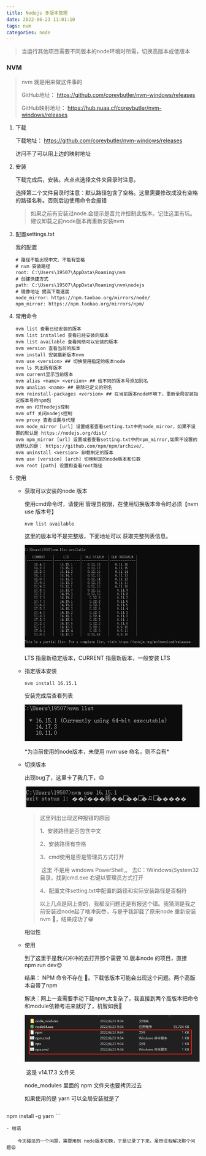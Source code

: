 ```yaml
---
title: Nodejs 多版本管理
date: 2022-06-23 11:01:10
tags: nvm
categories: node
---
```


> 当运行其他项目需要不同版本的node环境时所需，切换高版本或低版本

### NVM

> nvm 就是用来做这件事的
>
> GitHub地址： https://github.com/coreybutler/nvm-windows/releases
>
> GitHub映射地址： https://hub.nuaa.cf/coreybutler/nvm-windows/releases

<!--more-->

1. 下载

	下载地址： https://github.com/coreybutler/nvm-windows/releases

	访问不了可以用上边的映射地址

2. 安装

	下载完成后，安装。点点点选择文件夹目录时注意。

	选择第二个文件目录时注意：默认路径包含了空格。这里需要修改成没有空格的路径名称。否则后边使用命令会报错

	> 如果之前有安装过node.会提示是否允许控制此版本。记住这里有坑。建议卸载之前node版本再重新安装nvm

	

3. 配置settings.txt

	我的配置

	```
	# 路径不能出现中文、不能有空格
	# nvm 安装路径
	root: C:\Users\19507\AppData\Roaming\nvm
	# 创建快捷方式
	path: C:\Users\19507\AppData\Roaming\nvm\nodejs
	# 镜像地址 提高下载速度
	node_mirror: https://npm.taobao.org/mirrors/node/ 
	npm_mirror: https://npm.taobao.org/mirrors/npm/
	```

	

4. 常用命令

	```
	nvm list 查看已经安装的版本
	nvm list installed 查看已经安装的版本
	nvm list available 查看网络可以安装的版本
	nvm version 查看当前的版本
	nvm install 安装最新版本nvm
	nvm use <version> ## 切换使用指定的版本node
	nvm ls 列出所有版本
	nvm current显示当前版本
	nvm alias <name> <version> ## 给不同的版本号添加别名
	nvm unalias <name> ## 删除已定义的别名
	nvm reinstall-packages <version> ## 在当前版本node环境下，重新全局安装指定版本号的npm包
	nvm on 打开nodejs控制
	nvm off 关闭nodejs控制
	nvm proxy 查看设置与代理
	nvm node_mirror [url] 设置或者查看setting.txt中的node_mirror，如果不设置的默认是 https://nodejs.org/dist/
	nvm npm_mirror [url] 设置或者查看setting.txt中的npm_mirror,如果不设置的话默认的是： https://github.com/npm/npm/archive/.
	nvm uninstall <version> 卸载制定的版本
	nvm use [version] [arch] 切换制定的node版本和位数
	nvm root [path] 设置和查看root路径
	```

	

5. 使用

	- 获取可以安装的node 版本

		使用cmd命令时，请使用 管理员权限，在使用切换版本命令时必须【nvm use 版本号】

		```
		nvm list available
		```

		这里的版本号不是完整版，下面地址可以 获取完整列表信息。

		![image-20220623103119537](https://raw.githubusercontent.com/wyf195075595/images/main/blog/image-20220623103119537.png)

		LTS 指最新稳定版本，CURRENT 指最新版本，一般安装 LTS

	- 指定版本安装

		```
		nvm install 16.15.1
		```

		安装完成后查看列表

		![image-20220623103553171](https://raw.githubusercontent.com/wyf195075595/images/main/blog/image-20220623103553171.png)

		

		\*为当前使用的node版本，未使用 nvm use 命名，则不会有\*

		

	- 切换版本

		出现bug了，这里卡了我几下，😠

		![image-20220623103841133](https://raw.githubusercontent.com/wyf195075595/images/main/blog/image-20220623103841133.png)

		> 这里列出出现这种报错的原因
		>
		> 1、安装路径是否包含中文
		>
		> 2、安装路径有空格
		>
		> 3、cmd使用是否是管理员方式打开
		>
		> ​	这里 不是用 windows PowerShell,。 去C：\Windows\System32目录，找到cmd.exe 右键以管理员方式打开
		>
		> 4、配置文件setting.txt中配置的路径和实际安装路径是否相符
		>
		> 以上几点是网上查的，我都没问题还是有报这个错。我猜测是我之前安装过node起了啥冲突😳，与是乎我卸载了原来node 重新安装nvm 🤨，结果成功了😁

		相似性

		

	- 使用

	  到了这里于是我兴冲冲的去打开那个需要 10.版本node 的项目，直接 npm run dev😊

	  结果： NPM 命令不存在 🤮。下载低版本可能会出现这个问题。两个高版本自带了npm

	  解决：网上一查需要手动下载npm,太复杂了，我直接到两个高版本把命令和module依赖考进来就好了，机智如我🤤

	  ![image-20220623105452303](https://raw.githubusercontent.com/wyf195075595/images/main/blog/image-20220623105452303.png)

	  ​				这是 v14.17.3 文件夹

	  node_modules 里面的 npm 文件夹也要拷贝过去

	  

	  如果使用的是 yarn 可以全局安装就是了

	  ```
  npm install -g yarn
	  ```
	
	  
	
	- 结语
	
		今天碰见的一个问题，需要用到 node版本切换，于是记录了下来。虽然没有解决那个问题😩
	
	

